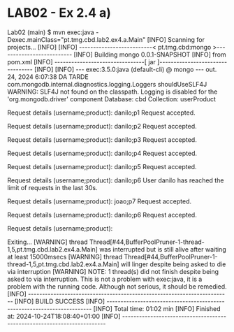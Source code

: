 # LAB02 - Ex 2.4 a)

Lab02 (main) $ mvn exec:java -Dexec.mainClass="pt.tmg.cbd.lab2.ex4.a.Main"
[INFO] Scanning for projects...
[INFO] 
[INFO] --------------------------< pt.tmg.cbd:mongo >--------------------------
[INFO] Building mongo 0.0.1-SNAPSHOT
[INFO]   from pom.xml
[INFO] --------------------------------[ jar ]---------------------------------
[INFO] 
[INFO] --- exec:3.5.0:java (default-cli) @ mongo ---
out. 24, 2024 6:07:38 DA TARDE com.mongodb.internal.diagnostics.logging.Loggers shouldUseSLF4J
WARNING: SLF4J not found on the classpath.  Logging is disabled for the 'org.mongodb.driver' component
Database: cbd
Collection: 
userProduct

Request details (username;product): danilo;p1
Request accepted.

Request details (username;product): danilo;p2
Request accepted.

Request details (username;product): danilo;p3
Request accepted.

Request details (username;product): danilo;p4
Request accepted.

Request details (username;product): danilo;p5
Request accepted.

Request details (username;product): danilo;p6
User danilo has reached the limit of requests in the last 30s.

Request details (username;product): joao;p7
Request accepted.

Request details (username;product): danilo;p6
Request accepted.

Request details (username;product): 

Exiting...
[WARNING] thread Thread[#44,BufferPoolPruner-1-thread-1,5,pt.tmg.cbd.lab2.ex4.a.Main] was interrupted but is still alive after waiting at least 15000msecs
[WARNING] thread Thread[#44,BufferPoolPruner-1-thread-1,5,pt.tmg.cbd.lab2.ex4.a.Main] will linger despite being asked to die via interruption
[WARNING] NOTE: 1 thread(s) did not finish despite being asked to via interruption. This is not a problem with exec:java, it is a problem with the running code. Although not serious, it should be remedied.
[INFO] ------------------------------------------------------------------------
[INFO] BUILD SUCCESS
[INFO] ------------------------------------------------------------------------
[INFO] Total time:  01:02 min
[INFO] Finished at: 2024-10-24T18:08:40+01:00
[INFO] ------------------------------------------------------------------------